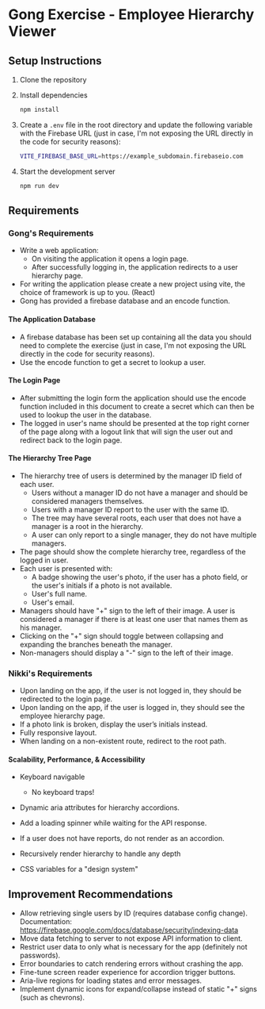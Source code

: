 # Gong Exercise - Employee Hierarchy Viewer

## Setup Instructions

1. Clone the repository
2. Install dependencies

   ```bash
   npm install
   ```

3. Create a `.env` file in the root directory and update the following variable with the Firebase URL (just in case, I'm not exposing the URL directly in the code for security reasons):

   ```bash
   VITE_FIREBASE_BASE_URL=https://example_subdomain.firebaseio.com
   ```

4. Start the development server

   ```bash
   npm run dev
   ```

## Requirements

### Gong's Requirements

- Write a web application:
  - On visiting the application it opens a login page.
  - After successfully logging in, the application redirects to a user hierarchy page.
- For writing the application please create a new project using vite, the choice of framework is up to you. (React)
- Gong has provided a firebase database and an encode function.

#### The Application Database

- A firebase database has been set up containing all the data you should need to complete the exercise (just in case, I'm not exposing the URL directly in the code for security reasons).
- Use the encode function to get a secret to lookup a user.

#### The Login Page

- After submitting the login form the application should use the encode function included in this document to create a secret which can then be used to lookup the user in the database.
- The logged in user's name should be presented at the top right corner of the page along with a logout link that will sign the user out and redirect back to the login page.

#### The Hierarchy Tree Page

- The hierarchy tree of users is determined by the manager ID field of each user.
  - Users without a manager ID do not have a manager and should be considered managers themselves.
  - Users with a manager ID report to the user with the same ID.
  - The tree may have several roots, each user that does not have a manager is a root in the hierarchy.
  - A user can only report to a single manager, they do not have multiple managers.
- The page should show the complete hierarchy tree, regardless of the logged in user.
- Each user is presented with:
  - A badge showing the user's photo, if the user has a photo field, or the user's initials if a photo is not available.
  - User's full name.
  - User's email.
- Managers should have "+" sign to the left of their image. A user is considered a manager if there is at least one user that names them as his manager.
- Clicking on the "+" sign should toggle between collapsing and expanding the branches beneath the manager.
- Non-managers should display a "-" sign to the left of their image.

### Nikki's Requirements

- Upon landing on the app, if the user is not logged in, they should be redirected to the login page.
- Upon landing on the app, if the user is logged in, they should see the employee hierarchy page.
- If a photo link is broken, display the user’s initials instead.
- Fully responsive layout.
- When landing on a non-existent route, redirect to the root path.

#### Scalability, Performance, & Accessibility

- Keyboard navigable
  - No keyboard traps!
- Dynamic aria attributes for hierarchy accordions.
- Add a loading spinner while waiting for the API response.
- If a user does not have reports, do not render as an accordion.

- Recursively render hierarchy to handle any depth

- CSS variables for a "design system"

## Improvement Recommendations

- Allow retrieving single users by ID (requires database config change). Documentation: <https://firebase.google.com/docs/database/security/indexing-data>
- Move data fetching to server to not expose API information to client.
- Restrict user data to only what is necessary for the app (definitely not passwords).
- Error boundaries to catch rendering errors without crashing the app.
- Fine-tune screen reader experience for accordion trigger buttons.
- Aria-live regions for loading states and error messages.
- Implement dynamic icons for expand/collapse instead of static "+" signs (such as chevrons).
